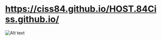 # https://ciss84.github.io/HOST.84Ciss.github.io/

![Alt text](https://github.com/ciss84/HOST.84Ciss.github.io/blob/master/Capture.PNG?raw=true "Title")


